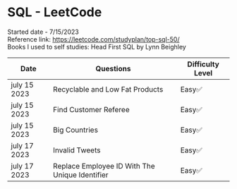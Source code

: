 # SQL - LeetCode
Started date - 7/15/2023 <br>
Reference link: https://leetcode.com/studyplan/top-sql-50/ <br>
Books I used to self studies: Head First SQL by Lynn Beighley

| Date          | Questions     | Difficulty Level |
| ------------- | ------------- | -----------------|
| july 15 2023  | Recyclable and Low Fat Products   | Easy✅     |
| july 15 2023  | Find Customer Referee   | Easy✅     |
| july 15 2023  | Big Countries   | Easy✅     |
| july 17 2023  | Invalid Tweets  | Easy✅     |
| july 17 2023  | Replace Employee ID With The Unique Identifier  | Easy✅     |




